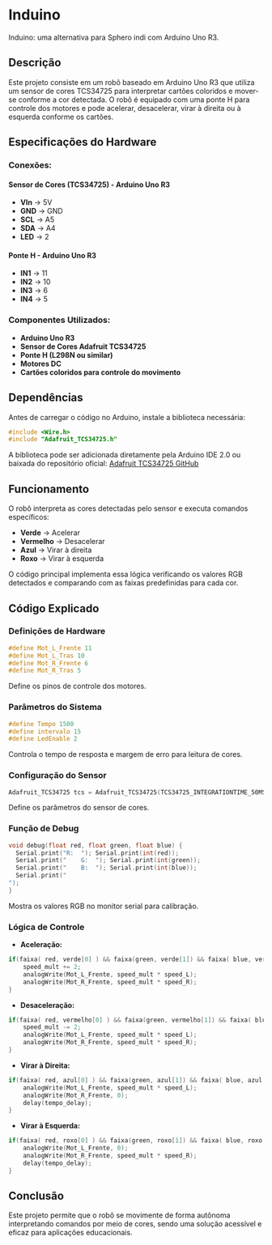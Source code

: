 # Induino
Induino: uma alternativa para Sphero indi com Arduino Uno R3.

## Descrição
Este projeto consiste em um robô baseado em Arduino Uno R3 que utiliza um sensor de cores TCS34725 para interpretar cartões coloridos e mover-se conforme a cor detectada. O robô é equipado com uma ponte H para controle dos motores e pode acelerar, desacelerar, virar à direita ou à esquerda conforme os cartões.

## Especificações do Hardware

### Conexões:

#### Sensor de Cores (TCS34725) - Arduino Uno R3
- **VIn** → 5V
- **GND** → GND
- **SCL** → A5
- **SDA** → A4
- **LED** → 2

#### Ponte H - Arduino Uno R3
- **IN1** → 11
- **IN2** → 10
- **IN3** → 6
- **IN4** → 5

### Componentes Utilizados:
- **Arduino Uno R3**
- **Sensor de Cores Adafruit TCS34725**
- **Ponte H (L298N ou similar)**
- **Motores DC**
- **Cartões coloridos para controle do movimento**

## Dependências
Antes de carregar o código no Arduino, instale a biblioteca necessária:

```cpp
#include <Wire.h>
#include "Adafruit_TCS34725.h"
```

A biblioteca pode ser adicionada diretamente pela Arduino IDE 2.0 ou baixada do repositório oficial:
[Adafruit TCS34725 GitHub](https://github.com/adafruit/Adafruit_TCS34725)

## Funcionamento
O robô interpreta as cores detectadas pelo sensor e executa comandos específicos:
- **Verde** → Acelerar
- **Vermelho** → Desacelerar
- **Azul** → Virar à direita
- **Roxo** → Virar à esquerda

O código principal implementa essa lógica verificando os valores RGB detectados e comparando com as faixas predefinidas para cada cor.

## Código Explicado
### Definições de Hardware
```cpp
#define Mot_L_Frente 11
#define Mot_L_Tras 10
#define Mot_R_Frente 6
#define Mot_R_Tras 5
```
Define os pinos de controle dos motores.

### Parâmetros do Sistema
```cpp
#define Tempo 1500
#define intervalo 15
#define LedEnable 2
```
Controla o tempo de resposta e margem de erro para leitura de cores.

### Configuração do Sensor
```cpp
Adafruit_TCS34725 tcs = Adafruit_TCS34725(TCS34725_INTEGRATIONTIME_50MS, TCS34725_GAIN_60X);
```
Define os parâmetros do sensor de cores.

### Função de Debug
```cpp
void debug(float red, float green, float blue) {
  Serial.print("R:	"); Serial.print(int(red)); 
  Serial.print("	G:	"); Serial.print(int(green)); 
  Serial.print("	B:	"); Serial.print(int(blue));
  Serial.print("
");
}
```
Mostra os valores RGB no monitor serial para calibração.

### Lógica de Controle
- **Aceleração:**
```cpp
if(faixa( red, verde[0] ) && faixa(green, verde[1]) && faixa( blue, verde[2]) ) { 
    speed_mult += 2;
    analogWrite(Mot_L_Frente, speed_mult * speed_L);
    analogWrite(Mot_R_Frente, speed_mult * speed_R);
}
```
- **Desaceleração:**
```cpp
if(faixa( red, vermelho[0] ) && faixa(green, vermelho[1]) && faixa( blue, vermelho[2]) ) {
    speed_mult -= 2;
    analogWrite(Mot_L_Frente, speed_mult * speed_L);
    analogWrite(Mot_R_Frente, speed_mult * speed_R);
}
```
- **Virar à Direita:**
```cpp
if(faixa( red, azul[0] ) && faixa(green, azul[1]) && faixa( blue, azul[2]) ) {
    analogWrite(Mot_L_Frente, speed_mult * speed_L);
    analogWrite(Mot_R_Frente, 0);
    delay(tempo_delay);
}
```
- **Virar à Esquerda:**
```cpp
if(faixa( red, roxo[0] ) && faixa(green, roxo[1]) && faixa( blue, roxo[2]) ) {
    analogWrite(Mot_L_Frente, 0);
    analogWrite(Mot_R_Frente, speed_mult * speed_R);
    delay(tempo_delay);
}
```

## Conclusão
Este projeto permite que o robô se movimente de forma autônoma interpretando comandos por meio de cores, sendo uma solução acessível e eficaz para aplicações educacionais.


